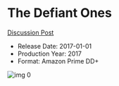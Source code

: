 # The Defiant Ones

[Discussion Post](https://www.avsforum.com/threads/bass-eq-for-filtered-movies.2995212/post-57623132)

* Release Date: 2017-01-01
* Production Year: 2017
* Format: Amazon Prime DD+

![img 0](https://i.imgur.com/ckTS1ZL.jpg)

